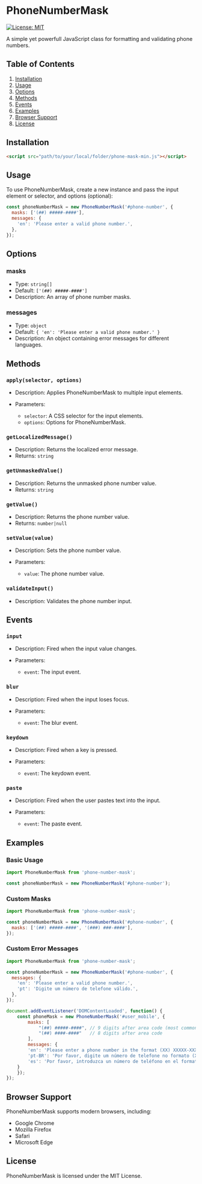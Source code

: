 # PhoneNumberMask

[![License: MIT](https://img.shields.io/badge/License-MIT-yellow.svg)](https://opensource.org/licenses/MIT)

A simple yet powerfull JavaScript class for formatting and validating phone numbers.

**Table of Contents**
-----------------

1. [Installation](#installation)
2. [Usage](#usage)
3. [Options](#options)
4. [Methods](#methods)
5. [Events](#events)
6. [Examples](#examples)
7. [Browser Support](#browser-support)
8. [License](#license)

**Installation**
---------------

```html
<script src="path/to/your/local/folder/phone-mask-min.js"></script>
```

**Usage**
-----

To use PhoneNumberMask, create a new instance and pass the input element or selector, and options (optional):

```javascript
const phoneNumberMask = new PhoneNumberMask('#phone-number', {
  masks: ['(##) #####-####'],
  messages: {
    'en': 'Please enter a valid phone number.',
  },
});
```

**Options**
----------

### masks

* Type: `string[]`
* Default: `['(##) #####-####']`
* Description: An array of phone number masks.

### messages

* Type: `object`
* Default: `{ 'en': 'Please enter a valid phone number.' }`
* Description: An object containing error messages for different languages.

**Methods**
----------

### `apply(selector, options)`

* Description: Applies PhoneNumberMask to multiple input elements.
* Parameters:

	+ `selector`: A CSS selector for the input elements.
	+ `options`: Options for PhoneNumberMask.

### `getLocalizedMessage()`

* Description: Returns the localized error message.
* Returns: `string`

### `getUnmaskedValue()`

* Description: Returns the unmasked phone number value.
* Returns: `string`

### `getValue()`

* Description: Returns the phone number value.
* Returns: `number|null`

### `setValue(value)`

* Description: Sets the phone number value.
* Parameters:

	+ `value`: The phone number value.

### `validateInput()`

* Description: Validates the phone number input.

**Events**
----------

### `input`

* Description: Fired when the input value changes.
* Parameters:

	+ `event`: The input event.

### `blur`

* Description: Fired when the input loses focus.
* Parameters:

	+ `event`: The blur event.

### `keydown`

* Description: Fired when a key is pressed.
* Parameters:

	+ `event`: The keydown event.

### `paste`

* Description: Fired when the user pastes text into the input.
* Parameters:

	+ `event`: The paste event.

**Examples**
-----------

### Basic Usage

```javascript
import PhoneNumberMask from 'phone-number-mask';

const phoneNumberMask = new PhoneNumberMask('#phone-number');
```

### Custom Masks

```javascript
import PhoneNumberMask from 'phone-number-mask';

const phoneNumberMask = new PhoneNumberMask('#phone-number', {
  masks: ['(##) #####-####', '(###) ###-####'],
});
```

### Custom Error Messages

```javascript
import PhoneNumberMask from 'phone-number-mask';

const phoneNumberMask = new PhoneNumberMask('#phone-number', {
  messages: {
    'en': 'Please enter a valid phone number.',
    'pt': 'Digite um número de telefone válido.',
  },
});
```

```javascript
document.addEventListener('DOMContentLoaded', function() {
    const phoneMask = new PhoneNumberMask('#user_mobile', {
        masks: [
            "(##) #####-####", // 9 digits after area code (most common)
            "(##) ####-####"   // 8 digits after area code
        ],
        messages: {
        'en': 'Please enter a phone number in the format (XX) XXXXX-XXXX or (XX) XXXX-XXXX',
        'pt-BR': 'Por favor, digite um número de telefone no formato (XX) XXXXX-XXXX ou (XX) XXXX-XXXX',
        'es': 'Por favor, introduzca un número de teléfono en el formato (XX) XXXXX-XXXX o (XX) XXXX-XXXX'
    }
    });
});
```



**Browser Support**
-----------------

PhoneNumberMask supports modern browsers, including:

* Google Chrome
* Mozilla Firefox
* Safari
* Microsoft Edge

**License**
-------

PhoneNumberMask is licensed under the MIT License.

